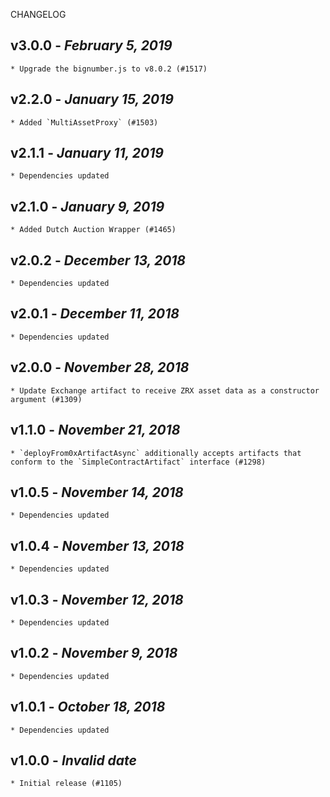 <!--
changelogUtils.file is auto-generated using the monorepo-scripts package. Don't edit directly.
Edit the package's CHANGELOG.json file only.
-->

CHANGELOG

## v3.0.0 - _February 5, 2019_

    * Upgrade the bignumber.js to v8.0.2 (#1517)

## v2.2.0 - _January 15, 2019_

    * Added `MultiAssetProxy` (#1503)

## v2.1.1 - _January 11, 2019_

    * Dependencies updated

## v2.1.0 - _January 9, 2019_

    * Added Dutch Auction Wrapper (#1465)

## v2.0.2 - _December 13, 2018_

    * Dependencies updated

## v2.0.1 - _December 11, 2018_

    * Dependencies updated

## v2.0.0 - _November 28, 2018_

    * Update Exchange artifact to receive ZRX asset data as a constructor argument (#1309)

## v1.1.0 - _November 21, 2018_

    * `deployFrom0xArtifactAsync` additionally accepts artifacts that conform to the `SimpleContractArtifact` interface (#1298)

## v1.0.5 - _November 14, 2018_

    * Dependencies updated

## v1.0.4 - _November 13, 2018_

    * Dependencies updated

## v1.0.3 - _November 12, 2018_

    * Dependencies updated

## v1.0.2 - _November 9, 2018_

    * Dependencies updated

## v1.0.1 - _October 18, 2018_

    * Dependencies updated

## v1.0.0 - _Invalid date_

    * Initial release (#1105)
